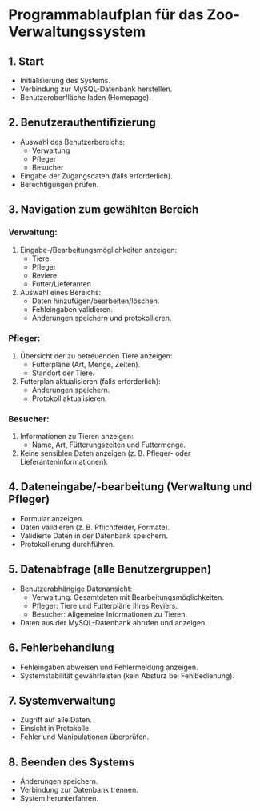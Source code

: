 # Programmablaufplan für das Zoo-Verwaltungssystem

## 1. Start
- Initialisierung des Systems.
- Verbindung zur MySQL-Datenbank herstellen.
- Benutzeroberfläche laden (Homepage).

## 2. Benutzerauthentifizierung
- Auswahl des Benutzerbereichs:
  - Verwaltung
  - Pfleger
  - Besucher
- Eingabe der Zugangsdaten (falls erforderlich).
- Berechtigungen prüfen.

## 3. Navigation zum gewählten Bereich
### Verwaltung:
1. Eingabe-/Bearbeitungsmöglichkeiten anzeigen:
   - Tiere
   - Pfleger
   - Reviere
   - Futter/Lieferanten
2. Auswahl eines Bereichs:
   - Daten hinzufügen/bearbeiten/löschen.
   - Fehleingaben validieren.
   - Änderungen speichern und protokollieren.

### Pfleger:
1. Übersicht der zu betreuenden Tiere anzeigen:
   - Futterpläne (Art, Menge, Zeiten).
   - Standort der Tiere.
2. Futterplan aktualisieren (falls erforderlich):
   - Änderungen speichern.
   - Protokoll aktualisieren.

### Besucher:
1. Informationen zu Tieren anzeigen:
   - Name, Art, Fütterungszeiten und Futtermenge.
2. Keine sensiblen Daten anzeigen (z. B. Pfleger- oder Lieferanteninformationen).

## 4. Dateneingabe/-bearbeitung (Verwaltung und Pfleger)
- Formular anzeigen.
- Daten validieren (z. B. Pflichtfelder, Formate).
- Validierte Daten in der Datenbank speichern.
- Protokollierung durchführen.

## 5. Datenabfrage (alle Benutzergruppen)
- Benutzerabhängige Datenansicht:
  - Verwaltung: Gesamtdaten mit Bearbeitungsmöglichkeiten.
  - Pfleger: Tiere und Futterpläne ihres Reviers.
  - Besucher: Allgemeine Informationen zu Tieren.
- Daten aus der MySQL-Datenbank abrufen und anzeigen.

## 6. Fehlerbehandlung
- Fehleingaben abweisen und Fehlermeldung anzeigen.
- Systemstabilität gewährleisten (kein Absturz bei Fehlbedienung).

## 7. Systemverwaltung
- Zugriff auf alle Daten.
- Einsicht in Protokolle.
- Fehler und Manipulationen überprüfen.

## 8. Beenden des Systems
- Änderungen speichern.
- Verbindung zur Datenbank trennen.
- System herunterfahren.
